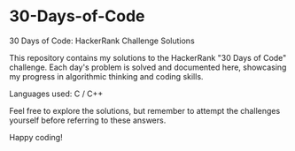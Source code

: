 # 30-Days-of-Code
30 Days of Code: HackerRank Challenge Solutions

This repository contains my solutions to the HackerRank "30 Days of Code" challenge. Each day's problem is solved and documented here, showcasing my progress in algorithmic thinking and coding skills.

Languages used: C / C++

Feel free to explore the solutions, but remember to attempt the challenges yourself before referring to these answers.

Happy coding!